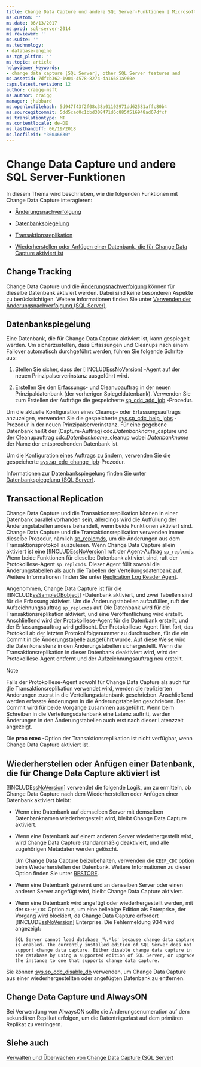 ```yaml
---
title: Change Data Capture und andere SQL Server-Funktionen | Microsoft-Dokumentation
ms.custom: ''
ms.date: 06/13/2017
ms.prod: sql-server-2014
ms.reviewer: ''
ms.suite: ''
ms.technology:
- database-engine
ms.tgt_pltfrm: ''
ms.topic: article
helpviewer_keywords:
- change data capture [SQL Server], other SQL Server features and
ms.assetid: 7dfcb362-1904-4578-8274-da16681a960e
caps.latest.revision: 12
author: craigg-msft
ms.author: craigg
manager: jhubbard
ms.openlocfilehash: 5d947f43f2f08c38a01102971dd62581affc80b4
ms.sourcegitcommit: 5dd5cad0c1bbd308471d6c885f516948ad67dfcf
ms.translationtype: MT
ms.contentlocale: de-DE
ms.lasthandoff: 06/19/2018
ms.locfileid: "36046630"
---
```

# <a name="change-data-capture-and-other-sql-server-features"></a>Change Data Capture und andere SQL Server-Funktionen
  In diesem Thema wird beschrieben, wie die folgenden Funktionen mit Change Data Capture interagieren:  
  
-   [Änderungsnachverfolgung](#ChangeTracking)  
  
-   [Datenbankspiegelung](#DatabaseMirroring)  
  
-   [Transaktionsreplikation](#TransReplication)  
  
-   [Wiederherstellen oder Anfügen einer Datenbank, die für Change Data Capture aktiviert ist](#RestoreOrAttach)  
  
##  <a name="ChangeTracking"></a> Change Tracking  
 Change Data Capture und die [Änderungsnachverfolgung](about-change-tracking-sql-server.md) können für dieselbe Datenbank aktiviert werden. Dabei sind keine besonderen Aspekte zu berücksichtigen. Weitere Informationen finden Sie unter [Verwenden der Änderungsnachverfolgung &#40;SQL Server&#41;](work-with-change-tracking-sql-server.md).  
  
##  <a name="DatabaseMirroring"></a> Datenbankspiegelung  
 Eine Datenbank, die für Change Data Capture aktiviert ist, kann gespiegelt werden. Um sicherzustellen, dass Erfassungen und Cleanups nach einem Failover automatisch durchgeführt werden, führen Sie folgende Schritte aus:  
  
1.  Stellen Sie sicher, dass der [!INCLUDE[ssNoVersion](../../includes/ssnoversion-md.md)] -Agent auf der neuen Prinzipalserverinstanz ausgeführt wird.  
  
2.  Erstellen Sie den Erfassungs- und Cleanupauftrag in der neuen Prinzipaldatenbank (der vorherigen Spiegeldatenbank). Verwenden Sie zum Erstellen der Aufträge die gespeicherte [sp_cdc_add_job](/sql/relational-databases/system-stored-procedures/sys-sp-cdc-add-job-transact-sql) -Prozedur.  
  
 Um die aktuelle Konfiguration eines Cleanup- oder Erfassungsauftrags anzuzeigen, verwenden Sie die gespeicherte [sys.sp_cdc_help_jobs](/sql/relational-databases/system-stored-procedures/sys-sp-cdc-help-jobs-transact-sql) -Prozedur in der neuen Prinzipalserverinstanz. Für eine gegebene Datenbank heißt der (Capture-Auftrag) cdc.*Datenbankname*_capture und der Cleanupauftrag cdc.*Datenbankname*_cleanup wobei *Datenbankname* der Name der entsprechenden Datenbank ist.  
  
 Um die Konfiguration eines Auftrags zu ändern, verwenden Sie die gespeicherte [sys.sp_cdc_change_job](/sql/relational-databases/system-stored-procedures/sys-sp-cdc-change-job-transact-sql)-Prozedur.  
  
 Informationen zur Datenbankspiegelung finden Sie unter [ Datenbankspiegelung &#40;SQL Server&#41;](../../database-engine/database-mirroring/database-mirroring-sql-server.md).  
  
##  <a name="TransReplication"></a> Transactional Replication  
 Change Data Capture und die Transaktionsreplikation können in einer Datenbank parallel vorhanden sein, allerdings wird die Auffüllung der Änderungstabellen anders behandelt, wenn beide Funktionen aktiviert sind. Change Data Capture und die Transaktionsreplikation verwenden immer dieselbe Prozedur, nämlich [sp_replcmds](/sql/relational-databases/system-stored-procedures/sp-replcmds-transact-sql), um die Änderungen aus dem Transaktionsprotokoll auszulesen. Wenn Change Data Capture allein aktiviert ist eine [!INCLUDE[ssNoVersion](../../includes/ssnoversion-md.md)] ruft der Agent-Auftrag `sp_replcmds`. Wenn beide Funktionen für dieselbe Datenbank aktiviert sind, ruft der Protokolllese-Agent `sp_replcmds`. Dieser Agent füllt sowohl die Änderungstabellen als auch die Tabellen der Verteilungsdatenbank auf. Weitere Informationen finden Sie unter [Replication Log Reader Agent](../replication/agents/replication-log-reader-agent.md).  
  
 Angenommen, Change Data Capture ist für die [!INCLUDE[ssSampleDBobject](../../includes/sssampledbobject-md.md)] -Datenbank aktiviert, und zwei Tabellen sind für die Erfassung aktiviert. Um die Änderungstabellen aufzufüllen, ruft der Aufzeichnungsauftrag `sp_replcmds` auf. Die Datenbank wird für die Transaktionsreplikation aktiviert, und eine Veröffentlichung wird erstellt. Anschließend wird der Protokolllese-Agent für die Datenbank erstellt, und der Erfassungsauftrag wird gelöscht. Der Protokolllese-Agent fährt fort, das Protokoll ab der letzten Protokollfolgenummer zu durchsuchen, für die ein Commit in die Änderungstabelle ausgeführt wurde. Auf diese Weise wird die Datenkonsistenz in den Änderungstabellen sichergestellt. Wenn die Transaktionsreplikation in dieser Datenbank deaktiviert wird, wird der Protokolllese-Agent entfernt und der Aufzeichnungsauftrag neu erstellt.  
  
> [!NOTE]  
>  Falls der Protokolllese-Agent sowohl für Change Data Capture als auch für die Transaktionsreplikation verwendet wird, werden die replizierten Änderungen zuerst in die Verteilungsdatenbank geschrieben. Anschließend werden erfasste Änderungen in die Änderungstabellen geschrieben. Der Commit wird für beide Vorgänge zusammen ausgeführt. Wenn beim Schreiben in die Verteilungsdatenbank eine Latenz auftritt, werden Änderungen in den Änderungstabellen auch erst nach dieser Latenzzeit angezeigt.  
  
 Die **proc exec** -Option der Transaktionsreplikation ist nicht verfügbar, wenn Change Data Capture aktiviert ist.  
  
##  <a name="RestoreOrAttach"></a> Wiederherstellen oder Anfügen einer Datenbank, die für Change Data Capture aktiviert ist  
 [!INCLUDE[ssNoVersion](../../includes/ssnoversion-md.md)] verwendet die folgende Logik, um zu ermitteln, ob Change Data Capture nach dem Wiederherstellen oder Anfügen einer Datenbank aktiviert bleibt:  
  
-   Wenn eine Datenbank auf demselben Server mit demselben Datenbanknamen wiederhergestellt wird, bleibt Change Data Capture aktiviert.  
  
-   Wenn eine Datenbank auf einem anderen Server wiederhergestellt wird, wird Change Data Capture standardmäßig deaktiviert, und alle zugehörigen Metadaten werden gelöscht.  
  
     Um Change Data Capture beizubehalten, verwenden die `KEEP_CDC` option beim Wiederherstellen der Datenbank. Weitere Informationen zu dieser Option finden Sie unter [RESTORE](/sql/t-sql/statements/restore-statements-transact-sql).  
  
-   Wenn eine Datenbank getrennt und an denselben Server oder einen anderen Server angefügt wird, bleibt Change Data Capture aktiviert.  
  
-   Wenn eine Datenbank wird angefügt oder wiederhergestellt werden, mit der `KEEP_CDC` Option aus, um eine beliebige Edition als Enterprise, der Vorgang wird blockiert, da Change Data Capture erfordert [!INCLUDE[ssNoVersion](../../includes/ssnoversion-md.md)] Enterprise. Die Fehlermeldung 934 wird angezeigt:  
  
     `SQL Server cannot load database '%.*ls' because change data capture is enabled. The currently installed edition of SQL Server does not support change data capture. Either disable change data capture in the database by using a supported edition of SQL Server, or upgrade the instance to one that supports change data capture.`  
  
 Sie können [sys.sp_cdc_disable_db](/sql/relational-databases/system-stored-procedures/sys-sp-cdc-disable-db-transact-sql) verwenden, um Change Data Capture aus einer wiederhergestellten oder angefügten Datenbank zu entfernen.  
  
## <a name="change-data-capture-and-alwayson"></a>Change Data Capture und AlwaysON  
 Bei Verwendung von AlwaysON sollte die Änderungsenumeration auf dem sekundären Replikat erfolgen, um die Datenträgerlast auf dem primären Replikat zu verringern.  
  
## <a name="see-also"></a>Siehe auch  
 [Verwalten und Überwachen von Change Data Capture &#40;SQL Server&#41;](../track-changes/administer-and-monitor-change-data-capture-sql-server.md)  
  
  
